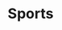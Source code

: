 ---
title: "Sports"
draft: false
terms: []
weight: 1
module:
    layout: ""
    qoutes: "# Play Like A Pro"
    groups: []
    canals:
        youtube: ""
        spotify: ""
    forums:
        disqus: ""
        discord: ""
        telegram: ""
format:
    model: ""
    cover: ""
    anima: ""
    theme: ""
    datum:
        data: ""
metadata:
    index: false
    thumb: "cover.jpg"
    author: "Al Muhdil Karim"
language:
    id: ""
    en: ""
description: "Beragam teknologi dan platform perpustakaan digital hadir membawa perubahan besar dalam pengelolaan informasi modern."
---